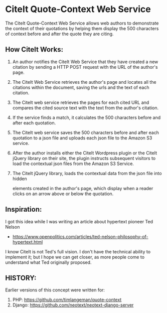 # CiteIt Quote-Context Web Service

The CiteIt Quote-Context Web Service allows web authors
to demonstrate the context of their quotations by helping them display the
500 characters of context before and after the quote they are citing.

## How CiteIt Works:

1. An author notifies the CiteIt Web Service that they have created a new
citation by sending a HTTP POST request with the URL of the author's page.

1. The CiteIt Web Service retrieves the author's page and locates all the
citations within the document, saving the urls and the text of each citation.

1. The CiteIt web service retrieves the pages for each cited URL and
compares the cited source text with the text from the author's citation.

1. If the service finds a match, it calculates the 500 characters before
and after each quotation.

1. The CiteIt web service saves the 500 characters before and after each
quotation to a json file and uploads each json file to the Amazon S3 service.

1. After the author installs either the CiteIt Wordpress plugin
or the CiteIt jQuery library on their site, the plugin instructs subsequent
visitors to load the contextual json files from the Amazon S3 Service.

1. The CiteIt jQuery library, loads the contextual data from the json file
into hidden <div> elements created in the author's page, which display when
a reader clicks on an arrow above or below the quotation.

## Inspiration:
I got this idea while I was writing an article about hypertext pioneer
Ted Nelson

  * https://www.openpolitics.com/articles/ted-nelson-philosophy-of-hypertext.html

I know CiteIt is not Ted's full vision.  I don't have the technical ability
to implement it; but I hope we can get closer, as more people come
to understand what Ted originally proposed.


## HISTORY:
Earlier versions of this concept were written for:
1. PHP: https://github.com/timlangeman/quote-context
1. Django: https://github.com/neotext/neotext-django-server
